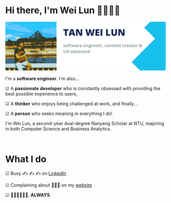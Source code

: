 # Hi there, I'm Wei Lun  👋👩🏾‍💻

<img src="https://github.com/weilunn97/weilunn97/blob/master/banner.png" alt="banner that says Wei Lun - software engineer, content creator and UX-obssessed, alongside a cartoon illustration of Wei Lun">

<br>

I'm a **software engineer**. I'm also...

☑ A **passionate developer** who is constantly obsessed with providing the best possible experience to users, 

☑ A **thinker** who enjoys being challenged at work, and finally...

☑ A **person** who seeks meaning in everything I do!

I'm Wei Lun, a second-year dual-degree Nanyang Scholar at NTU, majoring in both Computer Science and Business Analytics.


<br>

# What I do

☑ Busy ✍ ✍ ✍ on <a href="https://www.linkedin.com/in/tan-wei-lun/">LinkedIn</a> 

☑ Complaining about 📖📖📖 on my <a href="https://weilunn97.wixsite.com/journeywithjed">website</a>

☑ 👨‍💻👨‍💻👨‍💻, **ALWAYS**
